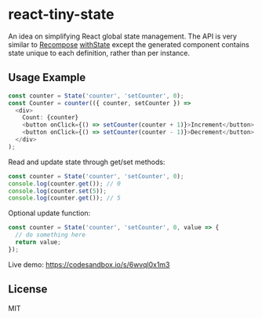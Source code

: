 # react-tiny-state

An idea on simplifying React global state management. The API is very similar to [Recompose](https://github.com/acdlite/recompose) [withState](https://github.com/acdlite/recompose/blob/master/docs/API.md#withstate) except the generated component contains state unique to each definition, rather than per instance.

## Usage Example

```js
const counter = State('counter', 'setCounter', 0);
const Counter = counter(({ counter, setCounter }) =>
  <div>
    Count: {counter}
    <button onClick={() => setCounter(counter + 1)}>Increment</button>
    <button onClick={() => setCounter(counter - 1)}>Decrement</button>
  </div>
);
```

Read and update state through get/set methods:

```js
const counter = State('counter', 'setCounter', 0);
console.log(counter.get()); // 0
console.log(counter.set(5));
console.log(counter.get()); // 5
```

Optional update function:

```js
const counter = State('counter', 'setCounter', 0, value => {
  // do something here
  return value;
});
```

Live demo: https://codesandbox.io/s/6wvql0x1m3

## License

MIT
